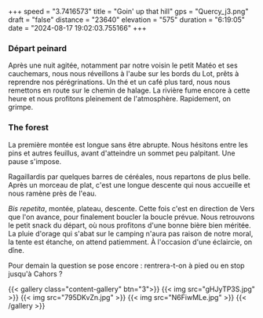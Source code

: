 +++
speed = "3.7416573"
title = "Goin' up that hill"
gps = "Quercy_j3.png"
draft = "false"
distance = "23640"
elevation = "575"
duration = "6:19:05"
date = "2024-08-17 19:02:03.755166"
+++
### Départ peinard 
Après une nuit agitée, notamment par notre voisin le petit Matéo et ses cauchemars, nous nous réveillons à l'aube sur les bords du Lot, prêts à reprendre nos pérégrinations.
Un thé et un café plus tard, nous nous remettons en route sur le chemin de halage. 
La rivière fume encore à cette heure et nous profitons pleinement de l'atmosphère. 
Rapidement, on grimpe. 

### The forest
La première montée est longue sans être abrupte. Nous hésitons entre les pins et autres feuillus, avant d'atteindre un sommet peu palpitant. Une pause s'impose. 

Ragaillardis par quelques barres de céréales, nous repartons de plus belle. Après un morceau de plat, c'est une longue descente qui nous accueille et nous ramène près de l'eau.

_Bis repetita_, montée, plateau, descente. Cette fois c'est en direction de Vers que l'on avance, pour finalement boucler la boucle prévue. Nous retrouvons le petit snack du départ, où nous profitons d'une bonne bière bien méritée. La pluie d'orage qui s'abat sur le camping n'aura pas raison de notre moral, la tente est étanche, on attend patiemment. À l'occasion d'une éclaircie, on dîne.

Pour demain la question se pose encore : rentrera-t-on à pied ou en stop jusqu'à Cahors ?

{{< gallery class="content-gallery" btn="3">}}
{{< img src="gHJyTP3S.jpg" >}}
{{< img src="795DKvZn.jpg" >}}
{{< img src="N6FiwMLe.jpg" >}}
{{< /gallery >}}
